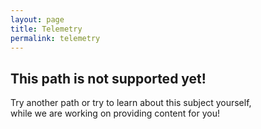 ```yaml
---
layout: page
title: Telemetry
permalink: telemetry
---
```

## This path is not supported yet!

Try another path or try to learn about this subject yourself,  
while we are working on providing content for you! 
